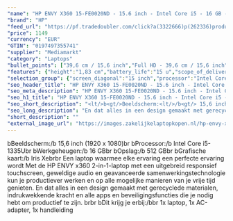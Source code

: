 ```yaml
---
"name": "HP ENVY X360 15-FE0020ND - 15.6 inch - Intel Core i5 - 16 GB - 512 GB"
"brand": "HP"
"feed_url": "https://pf.tradedoubler.com/click?a(3322666)p(262336)product(50617-1761675)ttid(3)url(https%3A%2F%2Fwww.mediamarkt.nl%2Fnl%2Fproduct%2F_hp-envy-x360-15-fe0020nd-156-inch-intel-core-i5-16-gb-512-gb-1761675.html%3Futm_source%3Dtradedoubler%26utm_medium%3Daff-comparison%26utm_term%3D1761675)"
"price": 1149
"currency": "EUR"
"GTIN": "0197497355741"
"supplier": "Mediamarkt"
"category": "Laptops"
"bullet_points": ["39,6 cm / 15,6 inch","Full HD - 39,6 cm / 15,6 inch","SSD , 512 GB","USB Type-C DisplayPort alternatieve modus, USB Power Delivery, USB Sleep-and-Charge, 2x USB 3.2 Gen 2 (3.1 Gen 2) Type-A, 1x HDMI, 2x Thunderbolt 4, Combo koptelefoon/microfoon port","Lithium polymer","35.73 cm x 1.83 cm x 22.84 cm / 1.78 kg","Microsoft Windows 11 Home"]
"features": {"height":"1,83 cm","battery_life":"15 u","scope_of_delivery":"1x laptop, 1x AC-adapter, 1x handleiding","short_description":"15.6 inch Full HD • Intel Core i5-1335U • 16 GB • 512 GB SSD • Intel Iris Xe Graphics","additional_update_information":"Voor zover op de afbeeldingen apps worden getoond, geldt dat MediaMarkt niet kan garanderen dat de apps tijdens de volledige levensduur van het product goed zullen blijven functioneren. Dit hangt af van het beleid van de fabrikant.","min_duration_supported_software_updates":"2 jaar","bluetooth":"Ja","panel_type":"IPS (In-Plane Switching)","brightness":"400 cd/m²","depth":"22,84 cm","memory_speeds":"6400 MHz","hard_disk_1":"SSD , 512 GB","image_quality":"Full HD","dimensions_weight":"35.73 cm x 1.83 cm x 22.84 cm / 1.78 kg","special_features":"Trusted Platform Module (TPM), Password bescherming: BIOSPower onUser, ENERGY STAR, EPEAT Gold; Gyroscoop; Electronisch kompas","touchscreen":"Ja","integrated_mike":"Ja","speakers":"Ja","convertibility":"Vast scherm","processor_speed_with_turbo":"4.6 GHz","screen_diagonal_inches":"15.6 inch","model_year":"2023","processor":"Intel Core i5-1335U","shipping_costs":"0.00","memory_size":"16 GB","product_manufacturer":"HP","product_introduction_date":"2023-05-16","number_of_processor_cores":"10","battery_capacity":"55 Wh","processor_brand":"Intel®","delivery_time":"1","bluetooth_version":"5.3","color":"Zilver","connections":"USB Type-C DisplayPort alternatieve modus, USB Power Delivery, USB Sleep-and-Charge, 2x USB 3.2 Gen 2 (3.1 Gen 2) Type-A, 1x HDMI, 2x Thunderbolt 4, Combo koptelefoon/microfoon port","product_width":"35,73 cm","image_ratio":"16:9","product_depth":"22,84 cm","operating_system":"Microsoft Windows 11 Home","screen_diagonal_cm":"39,6 cm","screen_diagonal_cm_inch":"39,6 cm / 15,6 inch","weight":"1,78 kg","battery_type":"Lithium polymer","product_type":"Laptop","capacity_of_1_hard_disk":"512 GB","type_of_1_hard_disk":"SSD","ram_type":"DDR5","front_camera":"Ja","resolution":"1920 x 1080","integrated_webcam":"Ja","processor_model":"Core™ i5","update_policy":"Onbekend","total_storage_space_in_gb":"512 GB","wlan":"Ja","previous_price":"","warranty_note":"Geen aanvullende garantie-informatie","charge_time_from_manufacturer":"Snelle oplaadtijd (50%): 30 min","card_reader":"Ja","wlan_standards":"WiFi 6E (802.11AX)","manufacturer_part_number":"832G3EA#ABH","manufacturer_supported_software_updates":"Ja","product_height":"1,83 cm","total_storage_space":"512 GB"}
"selection_group": {"screen_diagonal":"15 inch","processor":"Intel Core i5","changed_price_past_3_days":false,"product_family":"Envy"}
"seo_header_title": "HP ENVY X360 15-FE0020ND - 15.6 inch - Intel Core i5 - 16 GB - 512 GB"
"seo_meta_description": "HP ENVY X360 15-FE0020ND - 15.6 inch - Intel Core i5 - 16 GB - 512 GB"
"seo_h1_title": "HP ENVY X360 15-FE0020ND - 15.6 inch - Intel Core i5 - 16 GB - 512 GB"
"seo_short_description": "<lt/>b<gt/>Beeldscherm:<lt/>/b<gt/> 15,6 inch (1920 x 1080)<lt/>br<gt/> <lt/>b<gt/>Processor:<lt/>/b<gt/> Intel Core i5-1335U<lt/>br<gt/> <lt/>b<gt/>Werkgeheugen:<lt/>/b<gt/> 16 GB<lt/>br<gt/> <lt/>b<gt/>Opslag:<lt/>/b<gt/> 512 GB<lt/>br<gt/> <lt/>b<gt/>Grafische kaart:<lt/>/b<gt/> Iris Xe<lt/>br<gt/><lt/>br<gt/> Een laptop waarmee elke ervaring een perfecte ervaring wordt Met de HP ENVY x360 2-in-1-laptop met een uitgebreid responsief touchscreen, geweldige audio en geavanceerde samenwerkingstechnologie kun je productiever werken en op alle mogelijke manieren van je vrije tijd genieten."
"seo_long_description": "En dat alles in een design gemaakt met gerecyclede materialen, indrukwekkende kracht en alle apps en beveiligingsfuncties die je nodig hebt om productief te zijn. <lt/>br<gt/><lt/>br<gt/> <lt/>b<gt/>Dit krijg je erbij:<lt/>/b<gt/><lt/>br<gt/> 1x laptop, 1x AC-adapter, 1x handleiding"
"short_description": ""
"external_image_url": "https://images.zakelijkelaptopkopen.nl/hp-envy-x360-15-fe0020nd-156-inch-intel-core-i5-16-gb-512-gb-1761675.webp"
---
```


<lt/>b<gt/>Beeldscherm:<lt/>/b<gt/> 15,6 inch (1920 x 1080)<lt/>br<gt/> <lt/>b<gt/>Processor:<lt/>/b<gt/> Intel Core i5-1335U<lt/>br<gt/> <lt/>b<gt/>Werkgeheugen:<lt/>/b<gt/> 16 GB<lt/>br<gt/> <lt/>b<gt/>Opslag:<lt/>/b<gt/> 512 GB<lt/>br<gt/> <lt/>b<gt/>Grafische kaart:<lt/>/b<gt/> Iris Xe<lt/>br<gt/><lt/>br<gt/> Een laptop waarmee elke ervaring een perfecte ervaring wordt Met de HP ENVY x360 2-in-1-laptop met een uitgebreid responsief touchscreen, geweldige audio en geavanceerde samenwerkingstechnologie kun je productiever werken en op alle mogelijke manieren van je vrije tijd genieten. En dat alles in een design gemaakt met gerecyclede materialen, indrukwekkende kracht en alle apps en beveiligingsfuncties die je nodig hebt om productief te zijn. <lt/>br<gt/><lt/>br<gt/> <lt/>b<gt/>Dit krijg je erbij:<lt/>/b<gt/><lt/>br<gt/> 1x laptop, 1x AC-adapter, 1x handleiding
